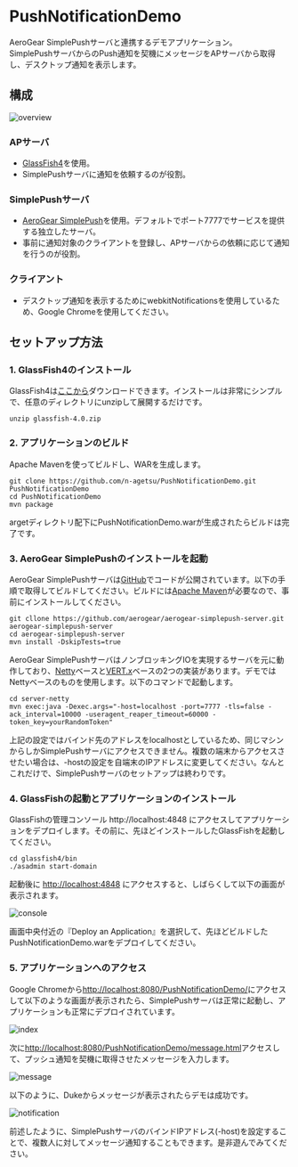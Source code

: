 PushNotificationDemo
====================

AeroGear SimplePushサーバと連携するデモアプリケーション。  
SimplePushサーバからのPush通知を契機にメッセージをAPサーバから取得し、デスクトップ通知を表示します。

構成
---------

![overview](https://raw.github.com/n-agetsu/PushNotificationDemo/master/site/overview.png)

### APサーバ

* [GlassFish4](https://glassfish.java.net)を使用。
* SimplePushサーバに通知を依頼するのが役割。

### SimplePushサーバ

* [AeroGear SimplePush](http://aerogear.org/docs/guides/aerogear-push-js/simplepush-server/)を使用。デフォルトでポート7777でサービスを提供する独立したサーバ。
* 事前に通知対象のクライアントを登録し、APサーバからの依頼に応じて通知を行うのが役割。

### クライアント

* デスクトップ通知を表示するためにwebkitNotificationsを使用しているため、Google Chromeを使用してください。


セットアップ方法
------------------------------

### 1. GlassFish4のインストール

GlassFish4は[ここから](https://glassfish.java.net/download.html)ダウンロードできます。インストールは非常にシンプルで、任意のディレクトリにunzipして展開するだけです。

    unzip glassfish-4.0.zip

### 2. アプリケーションのビルド

Apache Mavenを使ってビルドし、WARを生成します。

    git clone https://github.com/n-agetsu/PushNotificationDemo.git PushNotificationDemo
    cd PushNotificationDemo
    mvn package

argetディレクトリ配下にPushNotificationDemo.warが生成されたらビルドは完了です。

### 3. AeroGear SimplePushのインストールを起動

AeroGear SimplePushサーバは[GitHub](https://github.com/aerogear/aerogear-simplepush-server)でコードが公開されています。以下の手順で取得してビルドしてください。ビルドには[Apache Maven](http://maven.apache.org)が必要なので、事前にインストールしてください。

    git cllone https://github.com/aerogear/aerogear-simplepush-server.git aerogear-simplepush-server
    cd aerogear-simplepush-server
    mvn install -DskipTests=true

AeroGear SimplePushサーバはノンブロッキングIOを実現するサーバを元に動作しており、[Netty](http://netty.io)ベースと[VERT.x](http://vertx.io)ベースの2つの実装があります。デモではNettyベースのものを使用します。以下のコマンドで起動します。

    cd server-netty
    mvn exec:java -Dexec.args="-host=localhost -port=7777 -tls=false -ack_interval=10000 -useragent_reaper_timeout=60000 -token_key=yourRandomToken"

上記の設定ではバインド先のアドレスをlocalhostとしているため、同じマシンからしかSimplePushサーバにアクセスできません。複数の端末からアクセスさせたい場合は、-hostの設定を自端末のIPアドレスに変更してください。なんとこれだけで、SimplePushサーバのセットアップは終わりです。


### 4. GlassFishの起動とアプリケーションのインストール

GlassFishの管理コンソール http://localhost:4848 にアクセスしてアプリケーションをデプロイします。その前に、先ほどインストールしたGlassFishを起動してください。

    cd glassfish4/bin
    ./asadmin start-domain

起動後に [http://localhost:4848](http://localhost:4848) にアクセスすると、しばらくして以下の画面が表示されます。

![console](https://raw.github.com/n-agetsu/PushNotificationDemo/master/site/GlassFishManagementConsole.png)

画面中央付近の『Deploy an Application』を選択して、先ほどビルドしたPushNotificationDemo.warをデプロイしてください。

### 5. アプリケーションへのアクセス

Google Chromeから[http://localhost:8080/PushNotificationDemo/](http://localhost:8080/PushNotificationDemo/)にアクセスして以下のような画面が表示されたら、SimplePushサーバは正常に起動し、アプリケーションも正常にデプロイされています。

![index](https://raw.github.com/n-agetsu/PushNotificationDemo/master/site/index.png)

次に[http://localhost:8080/PushNotificationDemo/message.html](http://localhost:8080/PushNotificationDemo/message.html)アクセスして、プッシュ通知を契機に取得させたメッセージを入力します。

![message](https://raw.github.com/n-agetsu/PushNotificationDemo/master/site/message.png)

以下のように、Dukeからメッセージが表示されたらデモは成功です。

![notification](https://raw.github.com/n-agetsu/PushNotificationDemo/master/site/notification.png)

前述したように、SimplePushサーバのバインドIPアドレス(-host)を設定することで、複数人に対してメッセージ通知することもできます。是非遊んでみてください。

